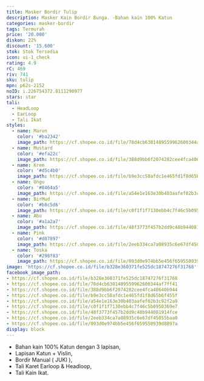 ```yaml
---
title: Masker Bordir Tulip
description: Masker Kain Bordir Bunga. -Bahan kain 100% Katun
categories: masker-bordir
tags: Termurah
price: '20.000'
diskon: 22%
discount: '15.600'
stok: Stok Tersedia
icon: ui-1_check
rating: 4.9
rC: 469
riv: 741
sku: tulip
mpn: p62s-2152
noID: i.226754372.8111290977
stars: star
tali:
  - HeadLoop
  - EarLoop
  - Tali Ikat
styles:
  - name: Marun
    color: '#ba2342'
    image_path: https://cf.shopee.co.id/file/78d4cb6301489559962600344af7ff41
  - name: Mustard
    color: '#efa22c'
    image_path: https://cf.shopee.co.id/file/388d9bb6f2074282cee4fca40640b944
  - name: Krem
    color: '#d5c4b0'
    image_path: https://cf.shopee.co.id/file/b9e3cc58afdc1e465fd1f8d65b6f455f
  - name: Ungu
    color: '#8464a5'
    image_path: https://cf.shopee.co.id/file/a54e1e163e30b403aafef02b3c92f2a9
  - name: BirMud
    color: '#b8c5d6'
    image_path: https://cf.shopee.co.id/file/c0f1f1f7130ebb4c7f46c5b0950369e7
  - name: Abu
    color: '#a1a2a7'
    image_path: https://cf.shopee.co.id/file/48f3773f457b2dd9c48b944081914fce
  - name: Pink
    color: '#d07897'
    image_path: https://cf.shopee.co.id/file/2eeb334ca7a08935c6e67df45055baa0
  - name: Toska
    color: '#298f83'
    image_path: https://cf.shopee.co.id/file/093d0e974bb5e456f659550939d8897a
image: 'https://cf.shopee.co.id/file/b328e360371fe525dc18747276f31768'
facebook_image_path:
- https://cf.shopee.co.id/file/b328e360371fe525dc18747276f31768
- https://cf.shopee.co.id/file/78d4cb6301489559962600344af7ff41
- https://cf.shopee.co.id/file/388d9bb6f2074282cee4fca40640b944
- https://cf.shopee.co.id/file/b9e3cc58afdc1e465fd1f8d65b6f455f
- https://cf.shopee.co.id/file/a54e1e163e30b403aafef02b3c92f2a9
- https://cf.shopee.co.id/file/c0f1f1f7130ebb4c7f46c5b0950369e7
- https://cf.shopee.co.id/file/48f3773f457b2dd9c48b944081914fce
- https://cf.shopee.co.id/file/2eeb334ca7a08935c6e67df45055baa0
- https://cf.shopee.co.id/file/093d0e974bb5e456f659550939d8897a
display: block
---
```


- Bahan kain 100% Katun dengan 3 lapisan,
- Lapisan Katun + Vislin,
- Bordir Manual ( JUKI ),
- Tali Karet Earloop & Headloop,
- Tali Kain Ikat.
